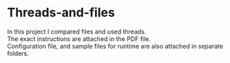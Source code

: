 # Threads-and-files

In this project I compared files and used threads. <br/>
The exact instructions are attached in the PDF file. <br/>
Configuration file, and sample files for runtime are also attached in separate folders.
